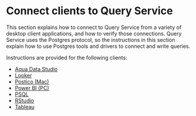# Connect clients to Query Service

This section explains how to connect to Query Service from a variety of desktop client applications, and how to verify those connections. Query Service uses the Postgres protocol, so the instructions in this section explain how to use Postgres tools and drivers to connect and write queries.

Instructions are provided for the following clients:

- [Aqua Data Studio](./aqua-data-studio.md)
- [Looker](./looker.md)
- [Postico (Mac)](./postico.md)
- [Power BI (PC)](./power-bi.md)
- [PSQL](./psql.md)
- [RStudio](./rstudio.md)
- [Tableau](./tableau.md)
